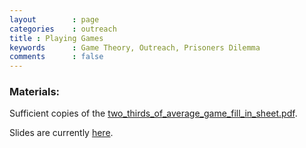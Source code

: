 ```yaml
---
layout        : page
categories    : outreach
title : Playing Games
keywords      : Game Theory, Outreach, Prisoners Dilemma
comments      : false
---
```


### Materials:

Sufficient copies of the [two_thirds_of_average_game_fill_in_sheet.pdf](http://drvinceknight.github.io/two_thirds_of_the_average_game/two_thirds_of_average_game_fill_in_sheet.pdf).

Slides are currently [here](https://docs.google.com/presentation/d/1tNWw5dZQqdAGkJO5Wvv0mXPWJiy4H8MG96MJZI3tfwA/edit?hl=en_GB#slide=id.p).

